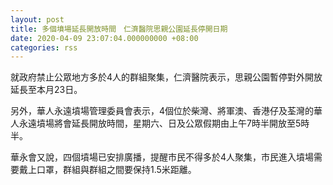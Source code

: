 ```yaml
---
layout: post
title: 多個墳場延長開放時間　仁濟醫院思親公園延長停開日期
date: 2020-04-09 23:07:04.000000000 +08:00
categories: rss
---
```


就政府禁止公眾地方多於4人的群組聚集，仁濟醫院表示，思親公園暫停對外開放延長至本月23日。

另外，華人永遠墳場管理委員會表示，4個位於柴灣、將軍澳、香港仔及荃灣的華人永遠墳場將會延長開放時間，星期六、日及公眾假期由上午7時半開放至5時半。

華永會又說，四個墳場已安排廣播，提醒市民不得多於4人聚集，市民進入墳場需要戴上口罩，群組與群組之間要保持1.5米距離。
